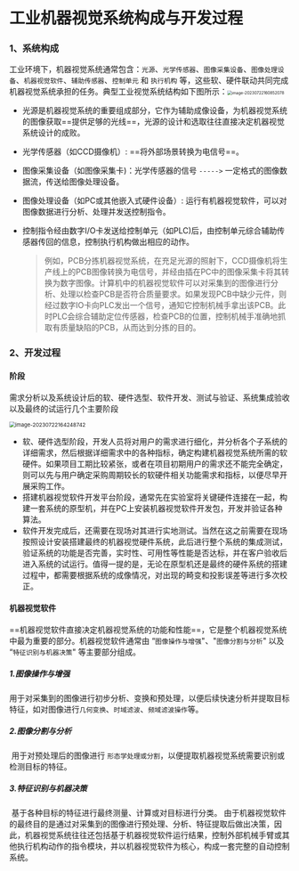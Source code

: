 # 工业机器视觉系统构成与开发过程

### 1、系统构成

​	工业环境下，机器视觉系统通常包含：`光源`、`光学传感器`、`图像采集设备`、`图像处理设备`、`机器视觉软件`、`辅助传感器`、`控制单元` 和 `执行机构` 等，这些软、硬件联动共同完成机器视觉系统承担的任务。典型工业视觉系统结构如下图所示：<img src="C:\Users\h'p\AppData\Roaming\Typora\typora-user-images\image-20230722160852078.png" alt="image-20230722160852078" style="zoom:50%;" />

- 光源是机器视觉系统的重要组成部分，它作为辅助成像设备，为机器视觉系统的图像获取==提供足够的光线==，光源的设计和选取往往直接决定机器视觉系统设计的成败。

- 光学传感器（如CCD摄像机）: ==将外部场景转换为电信号==。

- 图像采集设备（如图像采集卡)：光学传感器的信号 `----->` 一定格式的图像数据流，传送给图像处理设备。

- 图像处理设备（如PC或其他嵌入式硬件设备）: 运行有机器视觉软件，可以对图像数据进行分析、处理并发送控制指令。

- 控制指令经由数字I/O卡发送给控制单元（如PLC)后，由控制单元综合辅助传感器传回的信息，控制执行机构做出相应的动作。

  > 例如，PCB分拣机器视觉系统，在充足光源的照射下，CCD摄像机将生产线上的PCB图像转换为电信号，并经由插在PC中的图像采集卡将其转换为数字图像。计算机中的机器视觉软件可以对采集到的图像进行分析、处理以检查PCB是否符合质量要求。如果发现PCB中缺少元件，则经过数字IO卡向PLC发出一个信号，通知它控制机械手拿出该PCB。此时PLC会综合辅助定位传感器，检查PCB的位置，控制机械手准确地抓取有质量缺陷的PCB，从而达到分拣的目的。

### 2、开发过程

#### 阶段

​	需求分析以及系统设计后的软、硬件选型、软件开发、测试与验证、系统集成验收以及最终的试运行几个主要阶段

<img src="C:\Users\h'p\AppData\Roaming\Typora\typora-user-images\image-20230722164248742.png" alt="image-20230722164248742" style="zoom: 67%;" />

- 软、硬件选型阶段，开发人员将对用户的需求进行细化，并分析各个子系统的详细需求，然后根据详细需求中的各种指标，确定构建机器视觉系统所需的软硬件。如果项目工期比较紧张，或者在项目初期用户的需求还不能完全确定，则可以先与用户确定采购周期较长的软硬件相关功能需求和指标，以便尽早开展采购工作。
- 搭建机器视觉软件开发平台阶段，通常先在实验室将关键硬件连接在一起，构建一套系统的原型机，并在PC上安装机器视觉软件开发包，开发并验证各种算法。
- 软件开发完成后，还需要在现场对其进行实地测试。当然在这之前需要在现场按照设计安装搭建最终的机器视觉硬件系统，此后进行整个系统的集成测试，验证系统的功能是否完善，实时性、可用性等性能是否达标，并在客户验收后进入系统的试运行。值得一提的是，无论在原型机还是最终的硬件系统的搭建过程中，都需要根据系统的成像情况，对出现的畸变和投影误差等进行多次校正。

#### 机器视觉软件

​	==机器视觉软件直接决定机器视觉系统的功能和性能==，它是整个机器视觉系统中最为重要的部分。机器视觉软件通常由 “`图像操作与增强`"、"`图像分割与分析`" 以及 “`特征识别与机器决策`" 等主要部分组成。

##### 	1.图像操作与增强

​	用于对采集到的图像进行初步分析、变换和预处理，以便后续快速分析并提取目标特征，如对图像进行`几何变换`、`时域滤波`、`频域滤波操作`等。

##### 	2.图像分割与分析

​	用于对预处理后的图像进行 `形态学处理或分割`，以便提取机器视觉系统需要识别或检测目标的特征。

##### 	3.特征识别与机器决策

​	基于各种目标的特征进行最终测量、计算或对目标进行分类。
由于机器视觉软件的最终目的是通过对采集到的图像进行预处理、分析、特征提取后做出决策，因此，机器视觉系统往往还包括基于机器视觉软件运行结果，控制外部机械手臂或其他执行机构动作的指令模块，并以机器视觉软件为核心，构成一套完整的自动控制系统。

[不脱发的程序猿]: https://blog.csdn.net/m0_38106923/article/details/115557301

